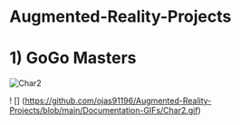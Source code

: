 # Augmented-Reality-Projects

# 1) GoGo Masters 

![Char2](https://user-images.githubusercontent.com/28667123/95673151-e09f5a00-0bc3-11eb-8e2e-0568c770b7bd.gif)


! [] (https://github.com/ojas91196/Augmented-Reality-Projects/blob/main/Documentation-GIFs/Char2.gif)

